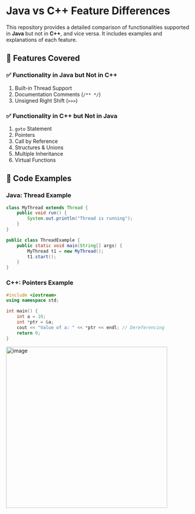 # Java vs C++ Feature Differences

This repository provides a detailed comparison of functionalities supported in **Java** but not in **C++**, and vice versa. It includes examples and explanations of each feature.

## 📌 Features Covered

### ✅ Functionality in **Java** but Not in **C++**
1. Built-in Thread Support
2. Documentation Comments (`/** */`)
3. Unsigned Right Shift (`>>>`)

### ✅ Functionality in **C++** but Not in **Java**
1. `goto` Statement
2. Pointers
3. Call by Reference
4. Structures & Unions
5. Multiple Inheritance
6. Virtual Functions

## 📝 Code Examples

### Java: **Thread Example**
```java
class MyThread extends Thread {
    public void run() {
        System.out.println("Thread is running");
    }
}

public class ThreadExample {
    public static void main(String[] args) {
        MyThread t1 = new MyThread();
        t1.start();
    }
}
```
### C++: Pointers Example
```cpp
#include <iostream>
using namespace std;

int main() {
    int a = 10;
    int *ptr = &a;
    cout << "Value of a: " << *ptr << endl; // Dereferencing
    return 0;
}
```

<img width="437" alt="image" src="https://github.com/user-attachments/assets/7e1cb0f3-15ba-4249-9f60-f75971ce1f6d" />
